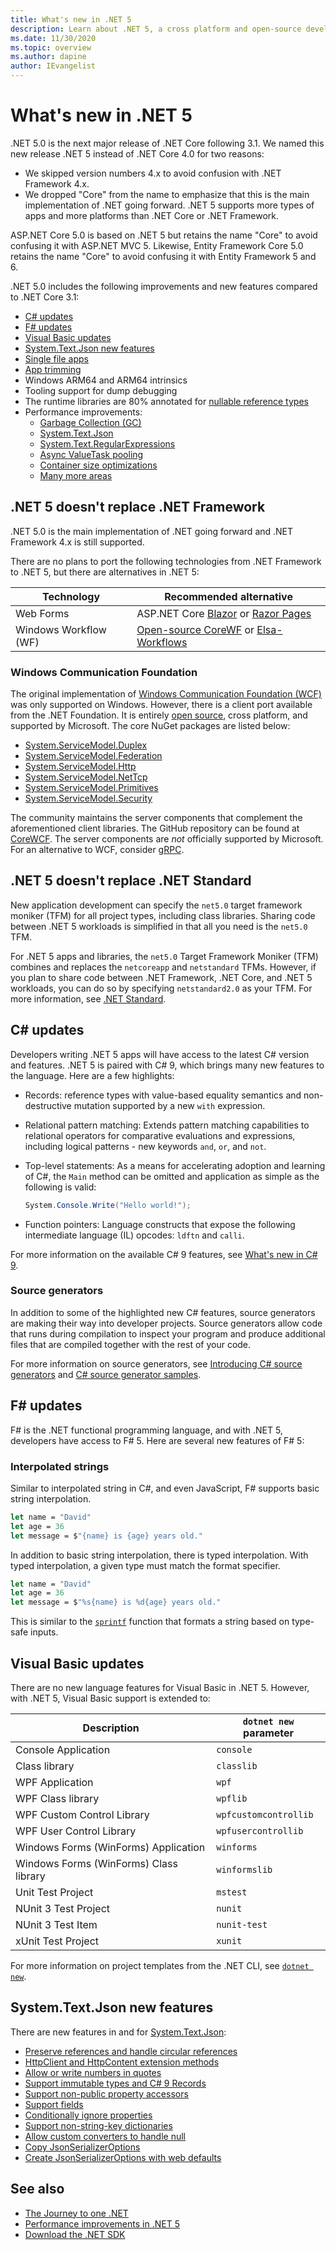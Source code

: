 ```yaml
---
title: What's new in .NET 5
description: Learn about .NET 5, a cross platform and open-source development platform that is the next evolution of .NET Core.
ms.date: 11/30/2020
ms.topic: overview
ms.author: dapine
author: IEvangelist
---
```


# What's new in .NET 5

.NET 5.0 is the next major release of .NET Core following 3.1. We named this new release .NET 5 instead of .NET Core 4.0 for two reasons:

- We skipped version numbers 4.x to avoid confusion with .NET Framework 4.x.
- We dropped "Core" from the name to emphasize that this is the main implementation of .NET going forward. .NET 5 supports more types of apps and more platforms than .NET Core or .NET Framework.

ASP.NET Core 5.0 is based on .NET 5 but retains the name "Core" to avoid confusing it with ASP.NET MVC 5. Likewise, Entity Framework Core 5.0 retains the name "Core" to avoid confusing it with Entity Framework 5 and 6.

.NET 5.0 includes the following improvements and new features compared to .NET Core 3.1:

- [C# updates](#c-updates)
- [F# updates](#f-updates)
- [Visual Basic updates](#visual-basic-updates)
- [System.Text.Json new features](#systemtextjson-new-features)
- [Single file apps](deploying/single-file.md)
- [App trimming](https://devblogs.microsoft.com/dotnet/app-trimming-in-net-5)
- Windows ARM64 and ARM64 intrinsics
- Tooling support for dump debugging
- The runtime libraries are 80% annotated for [nullable reference types](../csharp/nullable-references.md)
- Performance improvements:
  - [Garbage Collection (GC)](https://devblogs.microsoft.com/dotnet/performance-improvements-in-net-5/#gc)
  - [System.Text.Json](https://devblogs.microsoft.com/dotnet/performance-improvements-in-net-5/#json)
  - [System.Text.RegularExpressions](https://devblogs.microsoft.com/dotnet/regex-performance-improvements-in-net-5)
  - [Async ValueTask pooling](https://devblogs.microsoft.com/dotnet/async-valuetask-pooling-in-net-5)
  - [Container size optimizations](https://github.com/dotnet/dotnet-docker/issues/1814#issuecomment-625294750)
  - [Many more areas](https://devblogs.microsoft.com/dotnet/performance-improvements-in-net-5)

## .NET 5 doesn't replace .NET Framework

.NET 5.0 is the main implementation of .NET going forward and .NET Framework 4.x is still supported.

There are no plans to port the following technologies from .NET Framework to .NET 5, but there are alternatives in .NET 5:

| Technology            | Recommended alternative                                                                         |
|-----------------------|-------------------------------------------------------------------------------------------------|
| Web Forms             | ASP.NET Core [Blazor](/aspnet/core/blazor) or [Razor Pages](/aspnet/core/tutorials/razor-pages) |
| Windows Workflow (WF) | [Open-source CoreWF](https://github.com/UiPath-Open/corewf) or [Elsa-Workflows](https://github.com/elsa-workflows/elsa-core) |

### Windows Communication Foundation

The original implementation of [Windows Communication Foundation (WCF)](../framework/wcf/index.md) was only supported on Windows. However, there is a client port available from the .NET Foundation. It is entirely [open source](https://github.com/dotnet/wcf), cross platform, and supported by Microsoft. The core NuGet packages are listed below:

- [System.ServiceModel.Duplex](https://www.nuget.org/packages/System.ServiceModel.Duplex)
- [System.ServiceModel.Federation](https://www.nuget.org/packages/System.ServiceModel.Federation)
- [System.ServiceModel.Http](https://www.nuget.org/packages/System.ServiceModel.Http)
- [System.ServiceModel.NetTcp](https://www.nuget.org/packages/System.ServiceModel.NetTcp)
- [System.ServiceModel.Primitives](https://www.nuget.org/packages/System.ServiceModel.Primitives)
- [System.ServiceModel.Security](https://www.nuget.org/packages/System.ServiceModel.Security)

The community maintains the server components that complement the aforementioned client libraries. The GitHub repository can be found at [CoreWCF](https://github.com/CoreWCF/CoreWCF). The server components are _not_ officially supported by Microsoft. For an alternative to WCF, consider [gRPC](/aspnet/core/grpc).

## .NET 5 doesn't replace .NET Standard

New application development can specify the `net5.0` target framework moniker (TFM) for all project types, including class libraries. Sharing code between .NET 5 workloads is simplified in that all you need is the `net5.0` TFM.

For .NET 5 apps and libraries, the `net5.0` Target Framework Moniker (TFM) combines and replaces the `netcoreapp` and `netstandard` TFMs. However, if you plan to share code between .NET Framework, .NET Core, and .NET 5 workloads, you can do so by specifying `netstandard2.0` as your TFM. For more information, see [.NET Standard](../standard/net-standard.md).

## C# updates

Developers writing .NET 5 apps will have access to the latest C# version and features. .NET 5 is paired with C# 9, which brings many new features to the language. Here are a few highlights:

- Records: reference types with value-based equality semantics and non-destructive mutation supported by a new `with` expression.
- Relational pattern matching: Extends pattern matching capabilities to relational operators for comparative evaluations and expressions, including logical patterns - new keywords `and`, `or`, and `not`.
- Top-level statements: As a means for accelerating adoption and learning of C#, the `Main` method can be omitted and application as simple as the following is valid:

   ```csharp
   System.Console.Write("Hello world!");
   ```

- Function pointers: Language constructs that expose the following intermediate language (IL) opcodes: `ldftn` and `calli`.

For more information on the available C# 9 features, see [What's new in C# 9](../csharp/whats-new/csharp-9.md).

### Source generators

In addition to some of the highlighted new C# features, source generators are making their way into developer projects. Source generators allow code that runs during compilation to inspect your program and produce additional files that are compiled together with the rest of your code.

For more information on source generators, see [Introducing C# source generators](https://devblogs.microsoft.com/dotnet/introducing-c-source-generators) and [C# source generator samples](https://devblogs.microsoft.com/dotnet/new-c-source-generator-samples).

## F# updates

F# is the .NET functional programming language, and with .NET 5, developers have access to F# 5. Here are several new features of F# 5:

### Interpolated strings

Similar to interpolated string in C#, and even JavaScript, F# supports basic string interpolation.

```fsharp
let name = "David"
let age = 36
let message = $"{name} is {age} years old."
```

In addition to basic string interpolation, there is typed interpolation. With typed interpolation, a given type must match the format specifier.

```fsharp
let name = "David"
let age = 36
let message = $"%s{name} is %d{age} years old."
```

This is similar to the [`sprintf`](https://fsharp.github.io/fsharp-core-docs/reference/fsharp-core-printfmodule.html#sprintf) function that formats a string based on type-safe inputs. <!-- For more information, see [What's new in F# 5](fsharp/whats-new/fsharp-50.md). -->

## Visual Basic updates

There are no new language features for Visual Basic in .NET 5. However, with .NET 5, Visual Basic support is extended to:

| Description                            | `dotnet new` parameter |
|----------------------------------------|------------------------|
| Console Application                    | `console`              |
| Class library                          | `classlib`             |
| WPF Application                        | `wpf`                  |
| WPF Class library                      | `wpflib`               |
| WPF Custom Control Library             | `wpfcustomcontrollib`  |
| WPF User Control Library               | `wpfusercontrollib`    |
| Windows Forms (WinForms) Application   | `winforms`             |
| Windows Forms (WinForms) Class library | `winformslib`          |
| Unit Test Project                      | `mstest`               |
| NUnit 3 Test Project                   | `nunit`                |
| NUnit 3 Test Item                      | `nunit-test`           |
| xUnit Test Project                     | `xunit`                |

For more information on project templates from the .NET CLI, see [`dotnet new`](tools/dotnet-new.md).

## System.Text.Json new features

There are new features in and for [System.Text.Json](../standard/serialization/system-text-json-overview.md):

- [Preserve references and handle circular references](../standard/serialization/system-text-json-preserve-references.md)
- [HttpClient and HttpContent extension methods](../standard/serialization/system-text-json-how-to.md#httpclient-and-httpcontent-extension-methods)
- [Allow or write numbers in quotes](../standard/serialization/system-text-json-invalid-json.md#allow-or-write-numbers-in-quotes)
- [Support immutable types and C# 9 Records](../standard/serialization/system-text-json-immutability.md)
- [Support non-public property accessors](../standard/serialization/system-text-json-immutability.md)
- [Support fields](../standard/serialization/system-text-json-how-to.md#include-fields)
- [Conditionally ignore properties](../standard/serialization/system-text-json-ignore-properties.md)
- [Support non-string-key dictionaries](../standard/serialization/system-text-json-migrate-from-newtonsoft-how-to.md#dictionary-with-non-string-key)
- [Allow custom converters to handle null](../standard/serialization/system-text-json-converters-how-to.md#handle-null-values)
- [Copy JsonSerializerOptions](../standard/serialization/system-text-json-configure-options.md#copy-jsonserializeroptions)
- [Create JsonSerializerOptions with web defaults](../standard/serialization/system-text-json-configure-options.md#web-defaults-for-jsonserializeroptions)

## See also

- [The Journey to one .NET](https://channel9.msdn.com/Events/Build/2020/BOD106)
- [Performance improvements in .NET 5](https://devblogs.microsoft.com/dotnet/performance-improvements-in-net-5)
- [Download the .NET SDK](https://dotnet.microsoft.com/download)

